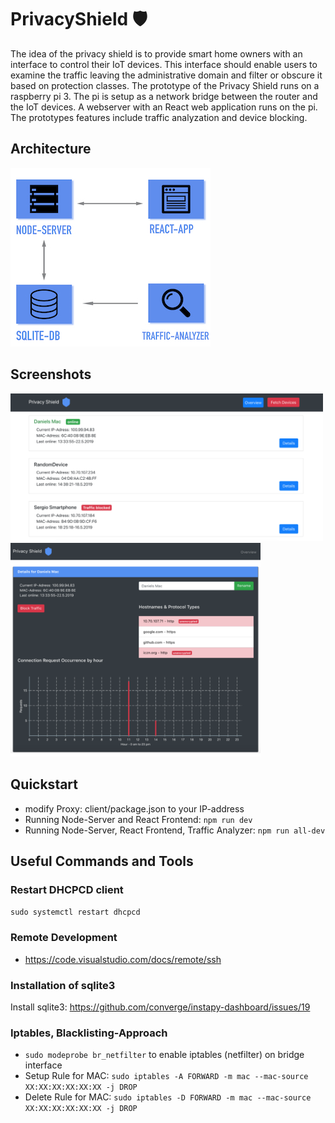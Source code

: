 # PrivacyShield 🛡
The idea of the privacy shield is to provide smart home owners with an interface to control their IoT devices.
This interface should enable users to examine the traffic leaving the administrative domain and filter or obscure it based on protection classes.
The prototype of the Privacy Shield runs on a raspberry pi 3.
The pi is setup as a network bridge between the router and the IoT devices. 
A webserver with an React web application runs on the pi.
The prototypes features include traffic analyzation and device blocking. 


## Architecture
![Architecture Image Node, React, Python, Sqlite](images/architecture.jpeg?raw=true "Title")


## Screenshots
<img src="images/screenshot_1.png" alt="screenshot1" width="500"/>
<img src="images/screenshot_2.png" alt="screenshot2" width="400"/>



## Quickstart
- modify Proxy: client/package.json to your IP-address
- Running Node-Server and React Frontend: `npm run dev`
- Running Node-Server, React Frontend, Traffic Analyzer: `npm run all-dev`

## Useful Commands and Tools
### Restart DHCPCD client
`sudo systemctl restart dhcpcd`

### Remote Development
- https://code.visualstudio.com/docs/remote/ssh

### Installation of sqlite3
Install sqlite3: https://github.com/converge/instapy-dashboard/issues/19

### Iptables, Blacklisting-Approach
- `sudo modeprobe br_netfilter` to enable iptables (netfilter) on bridge interface
- Setup Rule for MAC: `sudo iptables -A FORWARD -m mac --mac-source XX:XX:XX:XX:XX:XX -j DROP`
- Delete Rule for MAC: `sudo iptables -D FORWARD -m mac --mac-source XX:XX:XX:XX:XX:XX -j DROP`


